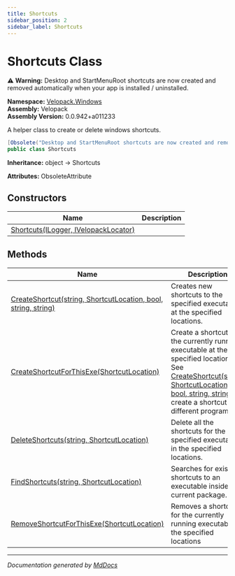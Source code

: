 ```yaml
---
title: Shortcuts
sidebar_position: 2
sidebar_label: Shortcuts
---
```

<!--  
  <auto-generated>   
    The contents of this file were generated by a tool.  
    Changes to this file may be list if the file is regenerated  
  </auto-generated>   
-->

# Shortcuts Class

⚠️ **Warning:** Desktop and StartMenuRoot shortcuts are now created and removed automatically when your app is installed \/ uninstalled.

**Namespace:** [Velopack.Windows](../index.md)  
**Assembly:** Velopack  
**Assembly Version:** 0.0.942+a011233

A helper class to create or delete windows shortcuts.

```csharp
[Obsolete("Desktop and StartMenuRoot shortcuts are now created and removed automatically when your app is installed / uninstalled.")]
public class Shortcuts
```

**Inheritance:** object → Shortcuts

**Attributes:** ObsoleteAttribute

## Constructors

| Name                                                          | Description |
| ------------------------------------------------------------- | ----------- |
| [Shortcuts(ILogger, IVelopackLocator)](constructors/index.md) |             |

## Methods

| Name                                                                                        | Description                                                                                                                                                                                                                    |
| ------------------------------------------------------------------------------------------- | ------------------------------------------------------------------------------------------------------------------------------------------------------------------------------------------------------------------------------ |
| [CreateShortcut(string, ShortcutLocation, bool, string, string)](methods/CreateShortcut.md) | Creates new shortcuts to the specified executable at the specified locations.                                                                                                                                                  |
| [CreateShortcutForThisExe(ShortcutLocation)](methods/CreateShortcutForThisExe.md)           | Create a shortcut to the currently running executable at the specified locations.  See [CreateShortcut(string, ShortcutLocation, bool, string, string)](methods/CreateShortcut.md) to create a shortcut to a different program |
| [DeleteShortcuts(string, ShortcutLocation)](methods/DeleteShortcuts.md)                     | Delete all the shortcuts for the specified executable in the specified locations.                                                                                                                                              |
| [FindShortcuts(string, ShortcutLocation)](methods/FindShortcuts.md)                         | Searches for existing shortcuts to an executable inside the current package.                                                                                                                                                   |
| [RemoveShortcutForThisExe(ShortcutLocation)](methods/RemoveShortcutForThisExe.md)           | Removes a shortcut for the currently running executable at the specified locations                                                                                                                                             |

___

*Documentation generated by [MdDocs](https://github.com/ap0llo/mddocs)*
